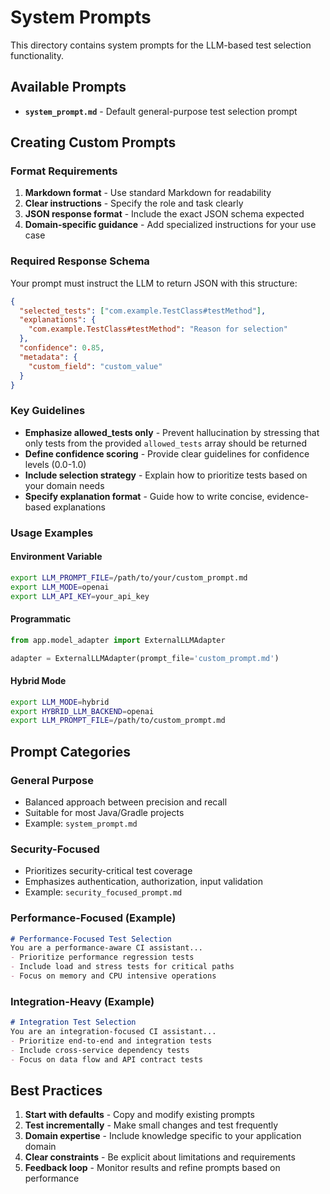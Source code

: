 # System Prompts

This directory contains system prompts for the LLM-based test selection functionality.

## Available Prompts

- **`system_prompt.md`** - Default general-purpose test selection prompt

## Creating Custom Prompts

### Format Requirements

1. **Markdown format** - Use standard Markdown for readability
2. **Clear instructions** - Specify the role and task clearly
3. **JSON response format** - Include the exact JSON schema expected
4. **Domain-specific guidance** - Add specialized instructions for your use case

### Required Response Schema

Your prompt must instruct the LLM to return JSON with this structure:

```json
{
  "selected_tests": ["com.example.TestClass#testMethod"],
  "explanations": {
    "com.example.TestClass#testMethod": "Reason for selection"
  },
  "confidence": 0.85,
  "metadata": {
    "custom_field": "custom_value"
  }
}
```

### Key Guidelines

- **Emphasize allowed_tests only** - Prevent hallucination by stressing that only tests from the provided `allowed_tests` array should be returned
- **Define confidence scoring** - Provide clear guidelines for confidence levels (0.0-1.0)
- **Include selection strategy** - Explain how to prioritize tests based on your domain needs
- **Specify explanation format** - Guide how to write concise, evidence-based explanations

### Usage Examples

#### Environment Variable
```bash
export LLM_PROMPT_FILE=/path/to/your/custom_prompt.md
export LLM_MODE=openai
export LLM_API_KEY=your_api_key
```

#### Programmatic
```python
from app.model_adapter import ExternalLLMAdapter

adapter = ExternalLLMAdapter(prompt_file='custom_prompt.md')
```

#### Hybrid Mode
```bash
export LLM_MODE=hybrid
export HYBRID_LLM_BACKEND=openai
export LLM_PROMPT_FILE=/path/to/custom_prompt.md
```

## Prompt Categories

### General Purpose
- Balanced approach between precision and recall
- Suitable for most Java/Gradle projects
- Example: `system_prompt.md`

### Security-Focused
- Prioritizes security-critical test coverage
- Emphasizes authentication, authorization, input validation
- Example: `security_focused_prompt.md`

### Performance-Focused (Example)
```markdown
# Performance-Focused Test Selection
You are a performance-aware CI assistant...
- Prioritize performance regression tests
- Include load and stress tests for critical paths
- Focus on memory and CPU intensive operations
```

### Integration-Heavy (Example)
```markdown
# Integration Test Selection
You are an integration-focused CI assistant...
- Prioritize end-to-end and integration tests
- Include cross-service dependency tests
- Focus on data flow and API contract tests
```


## Best Practices

1. **Start with defaults** - Copy and modify existing prompts
2. **Test incrementally** - Make small changes and test frequently
3. **Domain expertise** - Include knowledge specific to your application domain
4. **Clear constraints** - Be explicit about limitations and requirements
5. **Feedback loop** - Monitor results and refine prompts based on performance